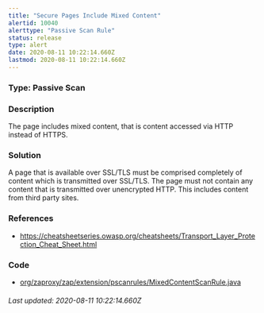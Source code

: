 ```yaml
---
title: "Secure Pages Include Mixed Content"
alertid: 10040
alerttype: "Passive Scan Rule"
status: release
type: alert
date: 2020-08-11 10:22:14.660Z
lastmod: 2020-08-11 10:22:14.660Z
---
```

### Type: Passive Scan

### Description
The page includes mixed content, that is content accessed via HTTP instead of HTTPS.

### Solution

A page that is available over SSL/TLS must be comprised completely of content which is transmitted over SSL/TLS.
The page must not contain any content that is transmitted over unencrypted HTTP.
 This includes content from third party sites.

### References

* https://cheatsheetseries.owasp.org/cheatsheets/Transport_Layer_Protection_Cheat_Sheet.html

### Code

 * [org/zaproxy/zap/extension/pscanrules/MixedContentScanRule.java](https://github.com/zaproxy/zap-extensions/blob/master/addOns/pscanrules/src/main/java/org/zaproxy/zap/extension/pscanrules/MixedContentScanRule.java)

###### Last updated: 2020-08-11 10:22:14.660Z
